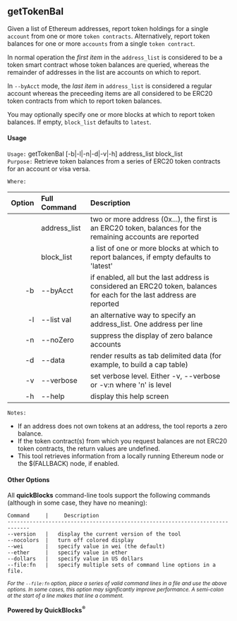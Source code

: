 ## getTokenBal

Given a list of Ethereum addresses, report token holdings for a single `account` from one or more `token contracts`. Alternatively, report token balances for one or more `accounts` from a single `token contract`.

In normal operation the *first item* in the `address_list` is considered to be a token smart contract whose token balances are queried, whereas the remainder of addresses in the list are accounts on which to report.

In `--byAcct` mode, the *last item* in `address_list` is considered a regular account whereas the preceeding items are all considered to be ERC20 token contracts from which to report token balances.

You may optionally specify one or more blocks at which to report token balances. If empty, `block_list` defaults to `latest`.

#### Usage

`Usage:`    getTokenBal [-b|-l|-n|-d|-v|-h] address_list block_list  
`Purpose:`  Retrieve token balances from a series of ERC20 token contracts for an account or visa versa.
             
`Where:`  

| Option | Full Command | Description |
| -------: | :------- | :------- |
|  | address_list | two or more address (0x...), the first is an ERC20 token, balances for the remaining accounts are reported |
|  | block_list | a list of one or more blocks at which to report balances, if empty defaults to 'latest' |
| -b | --byAcct | if enabled, all but the last address is considered an ERC20 token, balances for each for the last address are reported |
| -l | --list val | an alternative way to specify an address_list. One address per line |
| -n | --noZero | suppress the display of zero balance accounts |
| -d | --data | render results as tab delimited data (for example, to build a cap table) |
| -v | --verbose | set verbose level. Either -v, --verbose or -v:n where 'n' is level |
| -h | --help | display this help screen |

`Notes:`

- If an address does not own tokens at an address, the tool reports a zero balance.
- If the token contract(s) from which you request balances are not ERC20 token contracts, the return values are undefined.
- This tool retrieves information from a locally running Ethereum node or the $(FALLBACK) node, if enabled.

#### Other Options

All **quickBlocks** command-line tools support the following commands (although in some case, they have no meaning):

    Command     |     Description
    -----------------------------------------------------------------------------
    --version   |   display the current version of the tool
    --nocolors  |   turn off colored display
    --wei       |   specify value in wei (the default)
    --ether     |   specify value in ether
    --dollars   |   specify value in US dollars
    --file:fn   |   specify multiple sets of command line options in a file.

<small>*For the `--file:fn` option, place a series of valid command lines in a file and use the above options. In some cases, this option may significantly improve performance. A semi-colon at the start of a line makes that line a comment.*</small>

**Powered by QuickBlocks<sup>&reg;</sup>**


